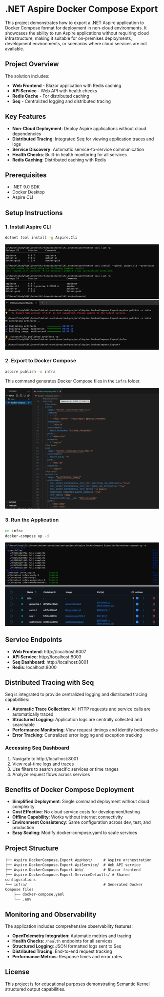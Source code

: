 
# .NET Aspire Docker Compose Export

This project demonstrates how to export a .NET Aspire application to Docker Compose format for deployment in non-cloud environments. It showcases the ability to run Aspire applications without requiring cloud infrastructure, making it suitable for on-premises deployments, development environments, or scenarios where cloud services are not available.

## Project Overview

The solution includes:
- **Web Frontend** - Blazor application with Redis caching
- **API Service** - Web API with health checks
- **Redis Cache** - For distributed caching
- **Seq** - Centralized logging and distributed tracing

## Key Features

- **Non-Cloud Deployment**: Deploy Aspire applications without cloud dependencies
- **Distributed Tracing**: Integrated Seq for viewing application traces and logs
- **Service Discovery**: Automatic service-to-service communication
- **Health Checks**: Built-in health monitoring for all services
- **Redis Caching**: Distributed caching with Redis

## Prerequisites

- .NET 9.0 SDK
- Docker Desktop
- Aspire CLI

## Setup Instructions

### 1. Install Aspire CLI

```bash
dotnet tool install -g Aspire.Cli
```

![install aspire.cli](image.png)
![alt text](image-1.png)

### 2. Export to Docker Compose

```bash
aspire publish -o infra
```

This command generates Docker Compose files in the `infra` folder.

![generated Docker Compose](image-2.png)

### 3. Run the Application

```bash
cd infra
docker-compose up -d
```

![Docker Compose Up](image-3.png)
![Docker Containers](image-4.png)

## Service Endpoints

- **Web Frontend**: http://localhost:8007
- **API Service**: http://localhost:8003
- **Seq Dashboard**: http://localhost:8001
- **Redis**: localhost:8000

## Distributed Tracing with Seq

Seq is integrated to provide centralized logging and distributed tracing capabilities:

- **Automatic Trace Collection**: All HTTP requests and service calls are automatically traced
- **Structured Logging**: Application logs are centrally collected and searchable
- **Performance Monitoring**: View request timings and identify bottlenecks
- **Error Tracking**: Centralized error logging and exception tracking

### Accessing Seq Dashboard

1. Navigate to http://localhost:8001
2. View real-time logs and traces
3. Use filters to search specific services or time ranges
4. Analyze request flows across services

## Benefits of Docker Compose Deployment

- **Simplified Deployment**: Single command deployment without cloud complexity
- **Cost Effective**: No cloud service costs for development/testing
- **Offline Capability**: Works without internet connectivity
- **Environment Consistency**: Same configuration across dev, test, and production
- **Easy Scaling**: Modify docker-compose.yaml to scale services

## Project Structure

```
├── Aspire.DockerCompose.Export.AppHost/     # Aspire orchestration
├── Aspire.DockerCompose.Export.ApiService/  # Web API service
├── Aspire.DockerCompose.Export.Web/         # Blazor frontend
├── Aspire.DockerCompose.Export.ServiceDefaults/ # Shared configurations
└── infra/                                   # Generated Docker Compose files
    ├── docker-compose.yaml
    └── .env
```

## Monitoring and Observability

The application includes comprehensive observability features:

- **OpenTelemetry Integration**: Automatic metrics and tracing
- **Health Checks**: `/health` endpoints for all services
- **Structured Logging**: JSON formatted logs sent to Seq
- **Distributed Tracing**: End-to-end request tracking
- **Performance Metrics**: Response times and error rates

## License

This project is for educational purposes demonstrating Semantic Kernel structured output capabilities.